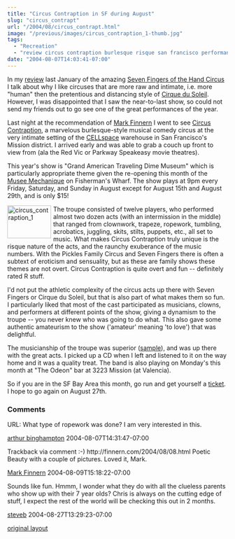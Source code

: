 ```yaml
---
title: "Circus Contraption in SF during August"
slug: "circus_contrapt"
url: "/2004/08/circus_contrapt.html"
image: "/previous/images/circus_contraption_1-thumb.jpg"
tags:
  - "Recreation"
  - "review circus contraption burlesque risque san francisco performance"
date: "2004-08-07T14:03:41-07:00"
---
```

<p>In my <a href="/2004/01/seven_fingers_o.html">review</a> last January of the amazing <a href="http://www.les7doigtsdelamain.com/menu.html">Seven Fingers of the Hand Circus</a> I talk about why I like circuses that are more raw and intimate, i.e. more "human" then the pretentious and distancing style of <a href="http://www.cirquedusoleil.com/CirqueDuSoleil/en/default.htm">Cirque du Soleil</a>. However, I was disappointed that I saw the near-to-last show, so could not send my friends out to go see one of the great performances of the year.</p>
<p>Last night at the recommendation of <a href="http://finnern.com/2004/07/31.html#a714">Mark Finnern</a> I went to see <a href="http://www.circuscontraption.com/">Circus Contraption</a>, a marvelous burlesque-style musical comedy circus at the very intimate setting of the <a href="http://www.cellspace.org/">CELLspace</a> warehouse in San Francisco's Mission district. I arrived early and was able to grab a couch up front to view from (ala the Red Vic or Parkway Speakeasy movie theatres). </p>
<p>This year's show is "Grand American Traveling Dime Museum" which is particularly appropriate theme given the re-opening this month of the <a href="http://www.sfgate.com/cgi-bin/article.cgi?file=/chronicle/archive/2004/08/01/PKGHI7U19K1.DTL">Musee Mechanique</a> on Fisherman's Wharf. The show plays at 9pm every Friday, Saturday, and Sunday in August except for August 15th and August 29th, and is only $15!</p>
<p><a href="/previous/images/circus_contraption_1.html" onclick="window.open('/previous/images/circus_contraption_1.html','popup','width=640,height=480,scrollbars=no,resizable=no,toolbar=no,directories=no,location=no,menubar=no,status=no,left=0,top=0'); return false"><img alt="circus_contraption_1" src="/previous/images/circus_contraption_1-thumb.jpg" width="100" height="75" border="0" style="float: left; margin: 0px 5px 5px 0px;" /></a></p>
<p>The troupe consisted of twelve players, who performed almost two dozen acts (with an intermission in the middle) that ranged from clownwork, trapeze, ropework, tumbling, acrobatics, juggling, skits, stilts, puppets, etc., all set to music. What makes Circus Contraption truly unique is the risque nature of the acts, and the raunchy exuberance of the music numbers. With the Pickles Family Circus and Seven Fingers there is often a subtext of eroticism and sensuality, but as these are family shows these themes are not overt. Circus Contraption is quite overt and fun -- definitely rated R stuff.</p>
<p>I'd not put the athletic complexity of the circus acts up there with Seven Fingers or Cirque du Soleil, but that is also part of what makes them so fun. I particularly liked that most of the cast participated as musicians, clowns, and performers at different points of the show, giving a dynamism to the troupe -- you never knew who was going to do what. This also gave some authentic amateurism to the show ('amateur' meaning 'to love') that was delightful.</p>
<p>The musicianship of the troupe was superior (<a href="http://www.circuscontraption.com/audio/come2circus.mp3">sample</a>), and was up there with the great acts. I picked up a CD when I left and listened to it on the way home and it was a quality treat. The band is also playing on Monday's this month at "The Odeon" bar at 3223 Mission (at Valencia).</p>
<p>So if you are in the SF Bay Area this month, go run and get yourself a <a href="http://www.brownpapertickets.com/event/398">ticket</a>. I hope to go again on August 27th.</p>
<footer><h3>Comments</h3>
<div class="u-comment h-cite">
<p class="p-content p-name">URL:
What type of ropework was done? I am very interested in this.
</p>
<a class="u-author h-card" href="#">arthur binghampton</a>
<time class="dt-published" datetime="2004-08-07T14:31:47-07:00">2004-08-07T14:31:47-07:00</time>
</div>
<div class="u-comment h-cite">
<p class="p-content p-name">Trackback via comment :-)
http://finnern.com/2004/08/08.html
Poetic Beauty with a couple of pictures.
Loved it, Mark.
</p>
<a class="u-author h-card" href="http://finnern.com/2004/08/08.html">Mark Finnern</a>
<time class="dt-published" datetime="2004-08-09T15:18:22-07:00">2004-08-09T15:18:22-07:00</time>
</div>
<div class="u-comment h-cite">
<p class="p-content p-name">Sounds like fun.
Hmmm, I wonder what they do with all the clueless parents who show up with their 7 year olds?
Chris is always on the cutting edge of stuff, I expect the rest of the world will be checking this out in 2 months.
</p>
<a class="u-author h-card" href="http://begleyconsulting.com/mediatraininginsights/weblog.php">steveb</a>
<time class="dt-published" datetime="2004-08-27T13:29:23-07:00">2004-08-27T13:29:23-07:00</time>
</div>
</footer>
<p class="previous"><a href="/previous/2004/08/circus_contrapt.html" rel="syndication nofollow" class="u-syndication" >original layout</a></p>
